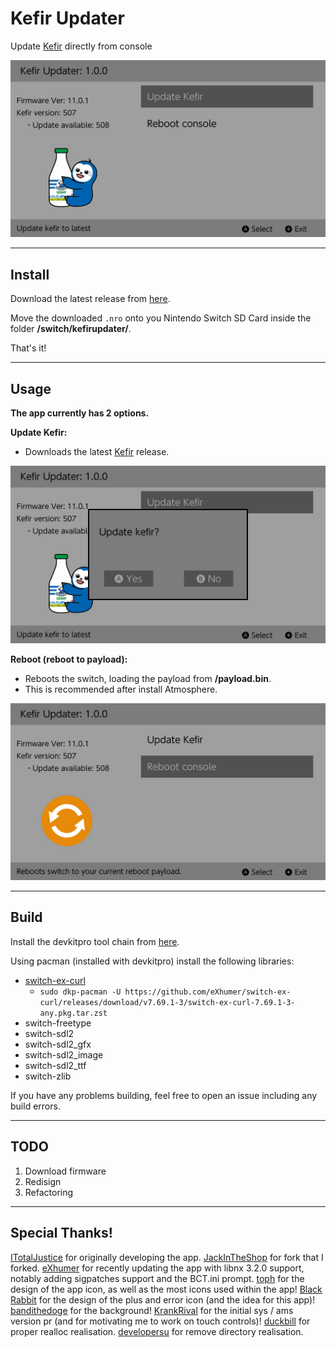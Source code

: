 # Kefir Updater

Update [Kefir](https://github.com/rashevskyv/kefir/) directly from console

![Img](images/menu.jpg)

----

## Install

Download the latest release from [here](https://github.com/rashevskyv/kefirupdater/releases).

Move the downloaded `.nro` onto you Nintendo Switch SD Card inside the folder **/switch/kefirupdater/**.

That's it!

----

## Usage

__**The app currently has 2 options.**__

**Update Kefir:**

* Downloads the latest [Kefir](https://github.com/rashevskyv/kefir/releases) release. 

![Img](images/update.jpg)

**Reboot (reboot to payload):**

* Reboots the switch, loading the payload from **/payload.bin**.
* This is recommended after install Atmosphere.

![Img](images/reboot.jpg)

----

## Build

Install the devkitpro tool chain from [here](https://devkitpro.org/wiki/Getting_Started).

 Using pacman (installed with devkitpro) install the following libraries:
* [switch-ex-curl](https://www.github.com/eXhumer/switch-ex-curl/)
	* `sudo dkp-pacman -U https://github.com/eXhumer/switch-ex-curl/releases/download/v7.69.1-3/switch-ex-curl-7.69.1-3-any.pkg.tar.zst`
* switch-freetype
* switch-sdl2
* switch-sdl2_gfx
* switch-sdl2_image
* switch-sdl2_ttf
* switch-zlib

If you have any problems building, feel free to open an issue including any build errors.
 
----

## TODO

1. Download firmware 
1. Redisign
1. Refactoring

----

## Special Thanks!

[ITotalJustice](https://github.com/ITotalJustice) for originally developing the app.
[JackInTheShop](https://github.com/JackInTheShop) for fork that I forked.
[eXhumer](https://github.com/eXhumer) for recently updating the app with libnx 3.2.0 support, notably adding sigpatches support and the BCT.ini prompt. 
[toph](https://github.com/sudot0ph) for the design of the app icon, as well as the most icons used within the app!
[Black Rabbit](https://github.com/BlackRabbit22) for the design of the plus and error icon (and the idea for this app)!
[bandithedoge](https://github.com/bandithedoge) for the background!
[KrankRival](https://github.com/KranKRival) for the initial sys / ams version pr (and for motivating me to work on touch controls)!
[duckbill](https://github.com/duckbill007) for proper realloc realisation. 
[developersu](https://github.com/developersu) for remove directory realisation.